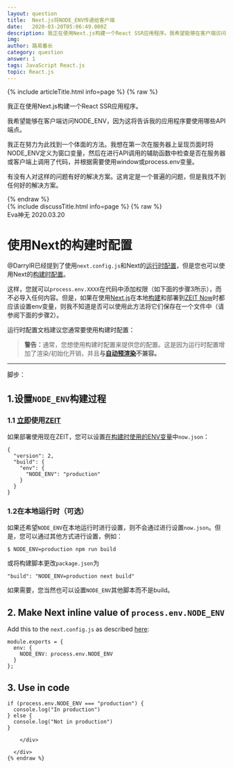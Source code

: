 ```yaml
---
layout: question
title:  Next.js将NODE_ENV传递给客户端
date:   2020-03-20T05:06:49.000Z
description: 我正在使用Next.js构建一个React SSR应用程序。我希望能够在客户端访问NODE_ENV，因为这将告诉我的应用程序要使用哪些API端点。...
img: 
author: 路易番长
category: question
answer: 1
tags: JavaScript React.js
topic: React.js
---
```

<div class="article-root">
  <div class="article">
    {% include articleTitle.html info=page %}
    {% raw %}
    <div class="article-content"><p><font style="vertical-align: inherit;"><font style="vertical-align: inherit;">我正在使用Next.js构建一个React SSR应用程序。</font></font></p>

<p><font style="vertical-align: inherit;"><font style="vertical-align: inherit;">我希望能够在客户端访问NODE_ENV，因为这将告诉我的应用程序要使用哪些API端点。</font></font></p>

<p><font style="vertical-align: inherit;"><font style="vertical-align: inherit;">我正在努力为此找到一个体面的方法。</font><font style="vertical-align: inherit;">我想在第一次在服务器上呈现页面时将NODE_ENV定义为窗口变量，然后在进行API调用的辅助函数中检查是否在服务器或客户端上调用了代码，并根据需要使用window或process.env变量。</font></font></p>

<p><font style="vertical-align: inherit;"><font style="vertical-align: inherit;">有没有人对这样的问题有好的解决方案。</font><font style="vertical-align: inherit;">这肯定是一个普遍的问题，但是我找不到任何好的解决方案。</font></font></p></div>
    {% endraw %}
  </div>

  <div class="discuss-wrapper">
    {% include discussTitle.html info=page %}
    {% raw %}
    <div class="discuss-item">
        <div class="discuss-parent">
          <div class="discuss-meta">
            <span class="discuss-user">Eva神无</span>
            <span class="discuss-time">2020.03.20</span>
          </div>
          <div class="discuss-comment"><h1><font style="vertical-align: inherit;"><font style="vertical-align: inherit;">使用Next的构建时配置</font></font></h1>

<p><font style="vertical-align: inherit;"><font style="vertical-align: inherit;">@DarrylR已经提到了使用</font></font><code>next.config.js</code><font style="vertical-align: inherit;"><font style="vertical-align: inherit;">和Next的</font></font><a href="https://github.com/zeit/next.js#runtime-configuration" rel="noreferrer"><font style="vertical-align: inherit;"><font style="vertical-align: inherit;">运行时配置</font></font></a><font style="vertical-align: inherit;"><font style="vertical-align: inherit;">，但是您也可以使用Next的</font></font><a href="https://github.com/zeit/next.js#build-time-configuration" rel="noreferrer"><font style="vertical-align: inherit;"><font style="vertical-align: inherit;">构建时配置</font></font></a><font style="vertical-align: inherit;"><font style="vertical-align: inherit;">。</font></font></p>

<p><font style="vertical-align: inherit;"><font style="vertical-align: inherit;">这样，您就可以</font></font><code>process.env.XXXX</code><font style="vertical-align: inherit;"><font style="vertical-align: inherit;">在代码中添加权限（如下面的步骤3所示），而不必导入任何内容。</font><font style="vertical-align: inherit;">但是，如果在使用</font></font><a href="https://nextjs.org" rel="noreferrer"><font style="vertical-align: inherit;"><font style="vertical-align: inherit;">Next.js</font></font></a><font style="vertical-align: inherit;"><font style="vertical-align: inherit;">在</font><font style="vertical-align: inherit;">本地</font><a href="https://nextjs.org" rel="noreferrer"><font style="vertical-align: inherit;">构建</font></a><font style="vertical-align: inherit;">和部署到</font></font><a href="https://zeit.co/now" rel="noreferrer"><font style="vertical-align: inherit;"><font style="vertical-align: inherit;">ZEIT Now</font></font></a><font style="vertical-align: inherit;"><font style="vertical-align: inherit;">时</font><font style="vertical-align: inherit;">都应该设置env变量</font><font style="vertical-align: inherit;">，则我不知道是否可以使用此方法将它们保存在一个文件中（请参阅下面的步骤2）。</font></font></p>

<p><font style="vertical-align: inherit;"><font style="vertical-align: inherit;">运行时配置文档建议您通常要使用构建时配置：</font></font></p>

<blockquote>
  <p><strong><font style="vertical-align: inherit;"><font style="vertical-align: inherit;">警告：</font></font></strong><font style="vertical-align: inherit;"><font style="vertical-align: inherit;">通常，您想使用构建时配置来提供您的配置。</font><font style="vertical-align: inherit;">这是因为运行时配置增加了渲染/初始化开销，并且</font></font><strong><font style="vertical-align: inherit;"><font style="vertical-align: inherit;">与</font></font><a href="https://github.com/zeit/next.js#automatic-prerendering" rel="noreferrer"><font style="vertical-align: inherit;"><font style="vertical-align: inherit;">自动预渲染</font></font></a><font style="vertical-align: inherit;"><font style="vertical-align: inherit;">不兼容</font><font style="vertical-align: inherit;">。</font></font></strong></p>
</blockquote>

<hr>

<p><font style="vertical-align: inherit;"><font style="vertical-align: inherit;">脚步：</font></font></p>

<h2><font style="vertical-align: inherit;"><font style="vertical-align: inherit;">1.设置</font></font><code>NODE_ENV</code><font style="vertical-align: inherit;"><font style="vertical-align: inherit;">构建过程</font></font></h2>

<h3><font style="vertical-align: inherit;"><font style="vertical-align: inherit;">1.1 </font><a href="https://zeit.co/now" rel="noreferrer"><font style="vertical-align: inherit;">立即</font></a><font style="vertical-align: inherit;">使用</font></font><a href="https://zeit.co/now" rel="noreferrer"><font style="vertical-align: inherit;"><font style="vertical-align: inherit;">ZEIT</font></font></a></h3>

<p><font style="vertical-align: inherit;"><font style="vertical-align: inherit;">如果部署使用现在ZEIT，您可以设置</font></font><a href="https://zeit.co/docs/v2/advanced/configuration#build.env" rel="noreferrer"><font style="vertical-align: inherit;"><font style="vertical-align: inherit;">在构建时使用的ENV变量</font></font></a><font style="vertical-align: inherit;"><font style="vertical-align: inherit;">中</font></font><code>now.json</code><font style="vertical-align: inherit;"><font style="vertical-align: inherit;">：</font></font></p>

<pre class="lang-json prettyprint-override"><code>{<font></font>
  "version": 2,<font></font>
  "build": {<font></font>
    "env": {<font></font>
      "NODE_ENV": "production"<font></font>
    }<font></font>
  }<font></font>
}<font></font>
</code></pre>

<h3><font style="vertical-align: inherit;"><font style="vertical-align: inherit;">1.2在本地运行时（可选）</font></font></h3>

<p><font style="vertical-align: inherit;"><font style="vertical-align: inherit;">如果还希望</font></font><code>NODE_ENV</code><font style="vertical-align: inherit;"><font style="vertical-align: inherit;">在本地运行时进行设置，则不会通过进行设置</font></font><code>now.json</code><font style="vertical-align: inherit;"><font style="vertical-align: inherit;">。</font><font style="vertical-align: inherit;">但是，您可以通过其他方式进行设置，例如：</font></font></p>

<pre><code>$ NODE_ENV=production npm run build
</code></pre>

<p><font style="vertical-align: inherit;"><font style="vertical-align: inherit;">或将构建脚本更改</font></font><code>package.json</code><font style="vertical-align: inherit;"><font style="vertical-align: inherit;">为</font></font></p>

<pre><code>"build": "NODE_ENV=production next build"
</code></pre>

<p><font style="vertical-align: inherit;"><font style="vertical-align: inherit;">如果需要，您当然也可以设置</font></font><code>NODE_ENV</code><font style="vertical-align: inherit;"><font style="vertical-align: inherit;">其他脚本而不是build。</font></font></p>

<h2>2. Make Next inline value of <code>process.env.NODE_ENV</code></h2>

<p>Add this to the <code>next.config.js</code> as described <a href="https://github.com/zeit/next.js#runtime-configuration" rel="noreferrer">here</a>:</p>

<pre class="lang-js prettyprint-override"><code>module.exports = {<font></font>
  env: {<font></font>
    NODE_ENV: process.env.NODE_ENV<font></font>
  }<font></font>
};<font></font>
</code></pre>

<h2>3. Use in code</h2>

<pre class="lang-js prettyprint-override"><code>if (process.env.NODE_ENV === "production") {<font></font>
  console.log("In production")<font></font>
} else {<font></font>
  console.log("Not in production")<font></font>
}<font></font>
</code></pre></div>
        </div>
        
      </div>
    {% endraw %}
  </div>
<div>
